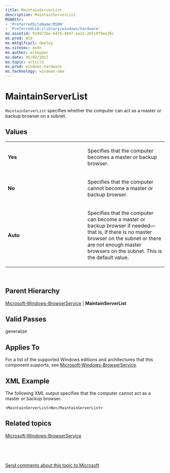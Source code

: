 ```yaml
---
title: MaintainServerList
description: MaintainServerList
MSHAttr:
- 'PreferredSiteName:MSDN'
- 'PreferredLib:/library/windows/hardware'
ms.assetid: 919872be-6475-4947-aa22-2bfc0f9ee26c
ms.prod: W10
ms.mktglfcycl: deploy
ms.sitesec: msdn
ms.author: alhopper
ms.date: 05/02/2017
ms.topic: article
ms.prod: windows-hardware
ms.technology: windows-oem
---
```


# MaintainServerList


`MaintainServerList` specifies whether the computer can act as a master or backup browser on a subnet.

## Values


<table>
<colgroup>
<col width="50%" />
<col width="50%" />
</colgroup>
<tbody>
<tr class="odd">
<td><p><strong>Yes</strong></p></td>
<td><p>Specifies that the computer becomes a master or backup browser.</p></td>
</tr>
<tr class="even">
<td><p><strong>No</strong></p></td>
<td><p>Specifies that the computer cannot become a master or backup browser.</p></td>
</tr>
<tr class="odd">
<td><p><strong>Auto</strong></p></td>
<td><p>Specifies that the computer can become a master or backup browser if needed—that is, if there is no master browser on the subnet or there are not enough master browsers on the subnet. This is the default value.</p></td>
</tr>
</tbody>
</table>

 

## Parent Hierarchy


[Microsoft-Windows-BrowserService](microsoft-windows-browserservice.md) | **MaintainServerList**

## Valid Passes


generalize

## Applies To


For a list of the supported Windows editions and architectures that this component supports, see [Microsoft-Windows-BrowserService](microsoft-windows-browserservice.md).

## XML Example


The following XML output specifies that the computer cannot act as a master or backup browser.

``` syntax
<MaintainServerList>No</MaintainServerList>
```

## Related topics


[Microsoft-Windows-BrowserService](microsoft-windows-browserservice.md)

 

 

[Send comments about this topic to Microsoft](mailto:wsddocfb@microsoft.com?subject=Documentation%20feedback%20%5Bp_unattend\p_unattend%5D:%20MaintainServerList%20%20RELEASE:%20%2810/3/2016%29&body=%0A%0APRIVACY%20STATEMENT%0A%0AWe%20use%20your%20feedback%20to%20improve%20the%20documentation.%20We%20don't%20use%20your%20email%20address%20for%20any%20other%20purpose,%20and%20we'll%20remove%20your%20email%20address%20from%20our%20system%20after%20the%20issue%20that%20you're%20reporting%20is%20fixed.%20While%20we're%20working%20to%20fix%20this%20issue,%20we%20might%20send%20you%20an%20email%20message%20to%20ask%20for%20more%20info.%20Later,%20we%20might%20also%20send%20you%20an%20email%20message%20to%20let%20you%20know%20that%20we've%20addressed%20your%20feedback.%0A%0AFor%20more%20info%20about%20Microsoft's%20privacy%20policy,%20see%20http://privacy.microsoft.com/default.aspx. "Send comments about this topic to Microsoft")





